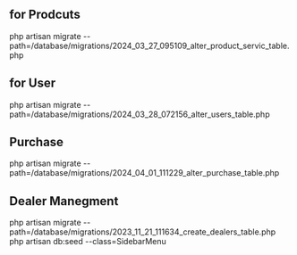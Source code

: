 ## for Prodcuts

php artisan migrate --path=/database/migrations/2024_03_27_095109_alter_product_servic_table.php

## for User

php artisan migrate --path=/database/migrations/2024_03_28_072156_alter_users_table.php

## Purchase

php artisan migrate --path=/database/migrations/2024_04_01_111229_alter_purchase_table.php


## Dealer Manegment

php artisan migrate --path=/database/migrations/2023_11_21_111634_create_dealers_table.php\
php artisan db:seed --class=SidebarMenu